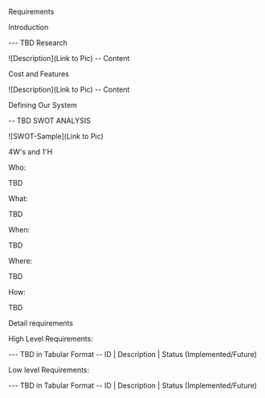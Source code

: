 Requirements

Introduction

--- TBD
Research

![Description](Link to Pic) -- Content

Cost and Features

![Description](Link to Pic) -- Content

Defining Our System

-- TBD
SWOT ANALYSIS

![SWOT-Sample](Link to Pic)

4W's and 1'H

Who:

TBD

What:

TBD

When:

TBD

Where:

TBD

How:

TBD

Detail requirements

High Level Requirements:

--- TBD in Tabular Format -- ID | Description | Status (Implemented/Future)

Low level Requirements:

--- TBD in Tabular Format -- ID | Description | Status (Implemented/Future)

